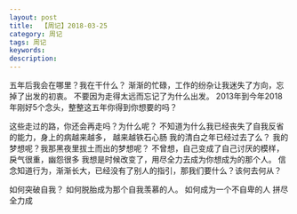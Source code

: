 ```yaml
---
layout: post
title:  【周记】2018-03-25
category: 周记
tags: 周记
keywords:
description:
---
```


五年后我会在哪里？我在干什么？
渐渐的忙碌，工作的纷杂让我迷失了方向，忘掉了出发的初衷。
不要因为走得太远而忘记了为什么出发。
2013年到今年2018年刚好5个念头，整整这五年你得到你想要的吗？

这些走过的路，你还会再走吗？为什么呢？
不知道为什么我已经丧失了自我反省的能力，身上的病越来越多，
越来越铁石心肠
我的清白之年已经过去了么？
我的梦想呢？我那黑夜里拔土而出的梦想呢？
不曾想，自己变成了自己讨厌的模样， 戾气很重，幽怨很多
我想是时候改变了，用尽全力去成为你想成为的那个人。
信念知道行为，渐渐长大，已经没有了别人的指引，那我们要什么？该何去何从？

如何突破自我？
如何脱胎成为那个自我羡慕的人。
如何成为一个不自卑的人
拼尽全力成

